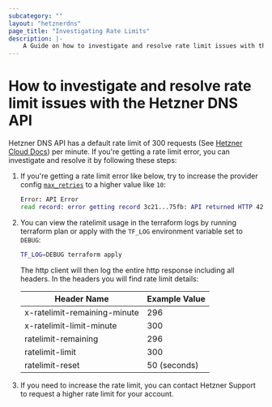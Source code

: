 ```yaml
---
subcategory: ""
layout: "hetznerdns"
page_title: "Investigating Rate Limits"
description: |-
    A Guide on how to investigate and resolve rate limit issues with the Hetzner DNS API
---
```


# How to investigate and resolve rate limit issues with the Hetzner DNS API

Hetzner DNS API has a default rate limit of 300 requests (See [Hetzner Cloud Docs](https://docs.hetzner.cloud/#rate-limiting)) per minute. If you're getting a rate limit error, you can investigate and resolve it by following these steps:

1. If you're getting a rate limit error like below, try to increase the provider config [`max_retries`](https://registry.terraform.io/providers/germanbrew/hetznerdns/latest/docs#max_retries-1) to a higher value like `10`:
    ```bash
    Error: API Error
    read record: error getting record 3c21...75fb: API returned HTTP 429 Too Many Requests error: rate limit exceeded
    ```

2. You can view the ratelimit usage in the terraform logs by running terraform plan or apply with the `TF_LOG` environment variable set to `DEBUG`:
    ```bash
    TF_LOG=DEBUG terraform apply
    ```
    The http client will then log the entire http response including all headers. In the headers you will find rate limit details:

   | Header Name                  | Example Value |
   |------------------------------|---------------|
   | x-ratelimit-remaining-minute | 296           |
   | x-ratelimit-limit-minute     | 300           |
   | ratelimit-remaining          | 296           |
   | ratelimit-limit              | 300           |
   | ratelimit-reset              | 50 (seconds)  |

3. If you need to increase the rate limit, you can contact Hetzner Support to request a higher rate limit for your account.
